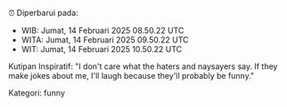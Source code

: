 ⏰ Diperbarui pada:
- WIB: Jumat, 14 Februari 2025 08.50.22 UTC
- WITA: Jumat, 14 Februari 2025 09.50.22 UTC
- WIT: Jumat, 14 Februari 2025 10.50.22 UTC

Kutipan Inspiratif:
"I don't care what the haters and naysayers say. If they make jokes about me, I'll laugh because they'll probably be funny."


Kategori: funny

